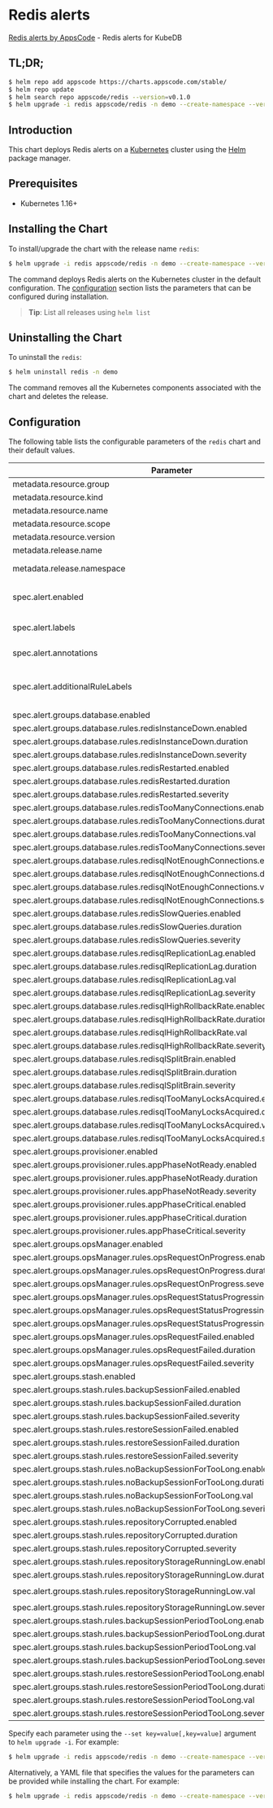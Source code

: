# Redis alerts

[Redis alerts by AppsCode](https://github.com/appscode/alerts) - Redis alerts for KubeDB

## TL;DR;

```bash
$ helm repo add appscode https://charts.appscode.com/stable/
$ helm repo update
$ helm search repo appscode/redis --version=v0.1.0
$ helm upgrade -i redis appscode/redis -n demo --create-namespace --version=v0.1.0
```

## Introduction

This chart deploys Redis alerts on a [Kubernetes](http://kubernetes.io) cluster using the [Helm](https://helm.sh) package manager.

## Prerequisites

- Kubernetes 1.16+

## Installing the Chart

To install/upgrade the chart with the release name `redis`:

```bash
$ helm upgrade -i redis appscode/redis -n demo --create-namespace --version=v0.1.0
```

The command deploys Redis alerts on the Kubernetes cluster in the default configuration. The [configuration](#configuration) section lists the parameters that can be configured during installation.

> **Tip**: List all releases using `helm list`

## Uninstalling the Chart

To uninstall the `redis`:

```bash
$ helm uninstall redis -n demo
```

The command removes all the Kubernetes components associated with the chart and deletes the release.

## Configuration

The following table lists the configurable parameters of the `redis` chart and their default values.

|                                   Parameter                                   |                  Description                  |                     Default                      |
|-------------------------------------------------------------------------------|-----------------------------------------------|--------------------------------------------------|
| metadata.resource.group                                                       |                                               | <code>kubedb.com</code>                          |
| metadata.resource.kind                                                        |                                               | <code>Redis</code>                               |
| metadata.resource.name                                                        |                                               | <code>redises</code>                             |
| metadata.resource.scope                                                       |                                               | <code>Namespaced</code>                          |
| metadata.resource.version                                                     |                                               | <code>v1alpha2</code>                            |
| metadata.release.name                                                         | Release name                                  | <code>""</code>                                  |
| metadata.release.namespace                                                    | Release namespace                             | <code>""</code>                                  |
| spec.alert.enabled                                                            | # Enable PrometheusRule alerts                | <code>true</code>                                |
| spec.alert.labels                                                             | # Labels for default rules                    | <code>{"release":"kube-prometheus-stack"}</code> |
| spec.alert.annotations                                                        | # Annotations for default rules               | <code>{}</code>                                  |
| spec.alert.additionalRuleLabels                                               | # Additional labels for PrometheusRule alerts | <code>{}</code>                                  |
| spec.alert.groups.database.enabled                                            |                                               | <code>true</code>                                |
| spec.alert.groups.database.rules.redisInstanceDown.enabled                    |                                               | <code>true</code>                                |
| spec.alert.groups.database.rules.redisInstanceDown.duration                   |                                               | <code>"0m"</code>                                |
| spec.alert.groups.database.rules.redisInstanceDown.severity                   |                                               | <code>critical</code>                            |
| spec.alert.groups.database.rules.redisRestarted.enabled                       |                                               | <code>true</code>                                |
| spec.alert.groups.database.rules.redisRestarted.duration                      |                                               | <code>"0m"</code>                                |
| spec.alert.groups.database.rules.redisRestarted.severity                      |                                               | <code>critical</code>                            |
| spec.alert.groups.database.rules.redisTooManyConnections.enabled              |                                               | <code>true</code>                                |
| spec.alert.groups.database.rules.redisTooManyConnections.duration             |                                               | <code>"2m"</code>                                |
| spec.alert.groups.database.rules.redisTooManyConnections.val                  |                                               | <code>80</code>                                  |
| spec.alert.groups.database.rules.redisTooManyConnections.severity             |                                               | <code>warning</code>                             |
| spec.alert.groups.database.rules.redisqlNotEnoughConnections.enabled          |                                               | <code>true</code>                                |
| spec.alert.groups.database.rules.redisqlNotEnoughConnections.duration         |                                               | <code>"2m"</code>                                |
| spec.alert.groups.database.rules.redisqlNotEnoughConnections.val              |                                               | <code>5</code>                                   |
| spec.alert.groups.database.rules.redisqlNotEnoughConnections.severity         |                                               | <code>warning</code>                             |
| spec.alert.groups.database.rules.redisSlowQueries.enabled                     |                                               | <code>true</code>                                |
| spec.alert.groups.database.rules.redisSlowQueries.duration                    |                                               | <code>"2m"</code>                                |
| spec.alert.groups.database.rules.redisSlowQueries.severity                    |                                               | <code>warning</code>                             |
| spec.alert.groups.database.rules.redisqlReplicationLag.enabled                |                                               | <code>true</code>                                |
| spec.alert.groups.database.rules.redisqlReplicationLag.duration               |                                               | <code>"0m"</code>                                |
| spec.alert.groups.database.rules.redisqlReplicationLag.val                    |                                               | <code>30s</code>                                 |
| spec.alert.groups.database.rules.redisqlReplicationLag.severity               |                                               | <code>critical</code>                            |
| spec.alert.groups.database.rules.redisqlHighRollbackRate.enabled              |                                               | <code>true</code>                                |
| spec.alert.groups.database.rules.redisqlHighRollbackRate.duration             |                                               | <code>"0m"</code>                                |
| spec.alert.groups.database.rules.redisqlHighRollbackRate.val                  |                                               | <code>0.02</code>                                |
| spec.alert.groups.database.rules.redisqlHighRollbackRate.severity             |                                               | <code>warning</code>                             |
| spec.alert.groups.database.rules.redisqlSplitBrain.enabled                    |                                               | <code>true</code>                                |
| spec.alert.groups.database.rules.redisqlSplitBrain.duration                   |                                               | <code>"0m"</code>                                |
| spec.alert.groups.database.rules.redisqlSplitBrain.severity                   |                                               | <code>critical</code>                            |
| spec.alert.groups.database.rules.redisqlTooManyLocksAcquired.enabled          |                                               | <code>true</code>                                |
| spec.alert.groups.database.rules.redisqlTooManyLocksAcquired.duration         |                                               | <code>"2m"</code>                                |
| spec.alert.groups.database.rules.redisqlTooManyLocksAcquired.val              |                                               | <code>0.20</code>                                |
| spec.alert.groups.database.rules.redisqlTooManyLocksAcquired.severity         |                                               | <code>critical</code>                            |
| spec.alert.groups.provisioner.enabled                                         |                                               | <code>true</code>                                |
| spec.alert.groups.provisioner.rules.appPhaseNotReady.enabled                  |                                               | <code>true</code>                                |
| spec.alert.groups.provisioner.rules.appPhaseNotReady.duration                 |                                               | <code>"1m"</code>                                |
| spec.alert.groups.provisioner.rules.appPhaseNotReady.severity                 |                                               | <code>critical</code>                            |
| spec.alert.groups.provisioner.rules.appPhaseCritical.enabled                  |                                               | <code>true</code>                                |
| spec.alert.groups.provisioner.rules.appPhaseCritical.duration                 |                                               | <code>"15m"</code>                               |
| spec.alert.groups.provisioner.rules.appPhaseCritical.severity                 |                                               | <code>warning</code>                             |
| spec.alert.groups.opsManager.enabled                                          |                                               | <code>true</code>                                |
| spec.alert.groups.opsManager.rules.opsRequestOnProgress.enabled               |                                               | <code>true</code>                                |
| spec.alert.groups.opsManager.rules.opsRequestOnProgress.duration              |                                               | <code>"0m"</code>                                |
| spec.alert.groups.opsManager.rules.opsRequestOnProgress.severity              |                                               | <code>info</code>                                |
| spec.alert.groups.opsManager.rules.opsRequestStatusProgressingToLong.enabled  |                                               | <code>true</code>                                |
| spec.alert.groups.opsManager.rules.opsRequestStatusProgressingToLong.duration |                                               | <code>"30m"</code>                               |
| spec.alert.groups.opsManager.rules.opsRequestStatusProgressingToLong.severity |                                               | <code>critical</code>                            |
| spec.alert.groups.opsManager.rules.opsRequestFailed.enabled                   |                                               | <code>true</code>                                |
| spec.alert.groups.opsManager.rules.opsRequestFailed.duration                  |                                               | <code>"0m"</code>                                |
| spec.alert.groups.opsManager.rules.opsRequestFailed.severity                  |                                               | <code>critical</code>                            |
| spec.alert.groups.stash.enabled                                               |                                               | <code>true</code>                                |
| spec.alert.groups.stash.rules.backupSessionFailed.enabled                     |                                               | <code>true</code>                                |
| spec.alert.groups.stash.rules.backupSessionFailed.duration                    |                                               | <code>"0m"</code>                                |
| spec.alert.groups.stash.rules.backupSessionFailed.severity                    |                                               | <code>critical</code>                            |
| spec.alert.groups.stash.rules.restoreSessionFailed.enabled                    |                                               | <code>true</code>                                |
| spec.alert.groups.stash.rules.restoreSessionFailed.duration                   |                                               | <code>"0m"</code>                                |
| spec.alert.groups.stash.rules.restoreSessionFailed.severity                   |                                               | <code>critical</code>                            |
| spec.alert.groups.stash.rules.noBackupSessionForTooLong.enabled               |                                               | <code>true</code>                                |
| spec.alert.groups.stash.rules.noBackupSessionForTooLong.duration              |                                               | <code>"0m"</code>                                |
| spec.alert.groups.stash.rules.noBackupSessionForTooLong.val                   |                                               | <code>18000</code>                               |
| spec.alert.groups.stash.rules.noBackupSessionForTooLong.severity              |                                               | <code>warning</code>                             |
| spec.alert.groups.stash.rules.repositoryCorrupted.enabled                     |                                               | <code>true</code>                                |
| spec.alert.groups.stash.rules.repositoryCorrupted.duration                    |                                               | <code>"5m"</code>                                |
| spec.alert.groups.stash.rules.repositoryCorrupted.severity                    |                                               | <code>critical</code>                            |
| spec.alert.groups.stash.rules.repositoryStorageRunningLow.enabled             |                                               | <code>true</code>                                |
| spec.alert.groups.stash.rules.repositoryStorageRunningLow.duration            |                                               | <code>"5m"</code>                                |
| spec.alert.groups.stash.rules.repositoryStorageRunningLow.val                 |                                               | <code>10737418240 # 10GB</code>                  |
| spec.alert.groups.stash.rules.repositoryStorageRunningLow.severity            |                                               | <code>waring</code>                              |
| spec.alert.groups.stash.rules.backupSessionPeriodTooLong.enabled              |                                               | <code>true</code>                                |
| spec.alert.groups.stash.rules.backupSessionPeriodTooLong.duration             |                                               | <code>"0m"</code>                                |
| spec.alert.groups.stash.rules.backupSessionPeriodTooLong.val                  |                                               | <code>1800 # 30 minute</code>                    |
| spec.alert.groups.stash.rules.backupSessionPeriodTooLong.severity             |                                               | <code>waring</code>                              |
| spec.alert.groups.stash.rules.restoreSessionPeriodTooLong.enabled             |                                               | <code>true</code>                                |
| spec.alert.groups.stash.rules.restoreSessionPeriodTooLong.duration            |                                               | <code>"0m"</code>                                |
| spec.alert.groups.stash.rules.restoreSessionPeriodTooLong.val                 |                                               | <code>1800 # 30 minute</code>                    |
| spec.alert.groups.stash.rules.restoreSessionPeriodTooLong.severity            |                                               | <code>waring</code>                              |


Specify each parameter using the `--set key=value[,key=value]` argument to `helm upgrade -i`. For example:

```bash
$ helm upgrade -i redis appscode/redis -n demo --create-namespace --version=v0.1.0 --set metadata.resource.group=kubedb.com
```

Alternatively, a YAML file that specifies the values for the parameters can be provided while
installing the chart. For example:

```bash
$ helm upgrade -i redis appscode/redis -n demo --create-namespace --version=v0.1.0 --values values.yaml
```
